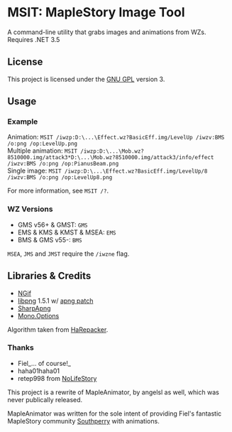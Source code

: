 # MSIT: MapleStory Image Tool

A command-line utility that grabs images and animations from WZs. Requires .NET 3.5

## License

This project is licensed under the [GNU GPL](http://www.gnu.org/licenses/gpl.html) version 3.

## Usage

### Example

Animation: `MSIT /iwzp:D:\...\Effect.wz?BasicEff.img/LevelUp /iwzv:BMS /o:png /op:LevelUp.png`  
Multiple animation: `MSIT /iwzp:D:\...\Mob.wz?8510000.img/attack3*D:\...\Mob.wz?8510000.img/attack3/info/effect /iwzv:BMS /o:png /op:PianusBeam.png`  
Single image: `MSIT /iwzp:D:\...\Effect.wz?BasicEff.img/LevelUp/8 /iwzv:BMS /o:png /op:LevelUp8.png`

For more information, see `MSIT /?`.

### WZ Versions

* GMS v56+ & GMST: `GMS`
* EMS & KMS & KMST & MSEA: `EMS`
* BMS & GMS v55-: `BMS`
 
`MSEA`, `JMS` and `JMST` require the `/iwzne` flag.

## Libraries & Credits

* [NGif](http://www.codeproject.com/Articles/11505/NGif-Animated-GIF-Encoder-for-NET)
* [libpng](http://www.libpng.org/pub/png/libpng.html) 1.5.1 w/ [apng patch](http://littlesvr.ca/apng/)
* [SharpApng](http://code.google.com/p/sharpapng/)
* [Mono.Options](https://github.com/mono/mono/blob/master/mcs/class/Mono.Options/Mono.Options/Options.cs)

Algorithm taken from [HaRepacker](http://community.kryptodev.com/thread-release-hasuite-harepacker-and-hacreator).

### Thanks

* Fiel_... of course!_
* haha01haha01
* retep998 from [NoLifeStory](http://code.google.com/p/nolifestory/)

This project is a rewrite of MapleAnimator, by angelsl as well, which was never publically released.

MapleAnimator was written for the sole intent of providing Fiel's fantastic MapleStory community [Southperry](http://www.southperry.net/) with animations.
